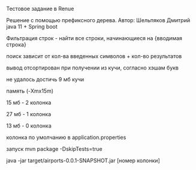 Тестовое задание в Renue

Решение с помощью префиксного дерева.
Автор: Шельпяков Дмитрий
java 11 + Spring boot

Фильтрация строк - найти все строки, начинающиеся на {вводимая строка}

поиск зависит от кол-ва введенных символов + кол-во результатов

вывод отсортирован при получении из кучи, согласно хэшам букв

не удалось достичь 9 мб кучи

память (-Xmx15m)

15 мб - 2 колонка

27 мб - 1 колонка

13 мб - 0 колонка

колонка по умолчанию в application.properties

запуск
mvn package -DskipTests=true

java -jar target/airports-0.0.1-SNAPSHOT.jar [номер колонки]
